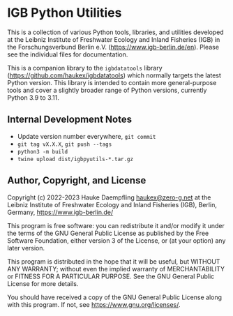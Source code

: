 IGB Python Utilities
====================

This is a collection of various Python tools, libraries, and utilities
developed at the Leibniz Institute of Freshwater Ecology and Inland Fisheries
(IGB) in the Forschungsverbund Berlin e.V. (<https://www.igb-berlin.de/en>).
Please see the individual files for documentation.

This is a companion library to the `igbdatatools` library
(<https://github.com/haukex/igbdatatools>) which normally targets the latest
Python version.
This library is intended to contain more general-purpose tools and
cover a slightly broader range of Python versions, currently Python 3.9 to 3.11.


Internal Development Notes
--------------------------

- Update version number everywhere, `git commit`
- `git tag vX.X.X`, `git push --tags`
- `python3 -m build`
- `twine upload dist/igbpyutils-*.tar.gz`


Author, Copyright, and License
------------------------------

Copyright (c) 2022-2023 Hauke Daempfling <haukex@zero-g.net>
at the Leibniz Institute of Freshwater Ecology and Inland Fisheries (IGB),
Berlin, Germany, <https://www.igb-berlin.de/>

This program is free software: you can redistribute it and/or modify
it under the terms of the GNU General Public License as published by
the Free Software Foundation, either version 3 of the License, or
(at your option) any later version.

This program is distributed in the hope that it will be useful,
but WITHOUT ANY WARRANTY; without even the implied warranty of
MERCHANTABILITY or FITNESS FOR A PARTICULAR PURPOSE. See the
GNU General Public License for more details.

You should have received a copy of the GNU General Public License
along with this program. If not, see <https://www.gnu.org/licenses/>.
